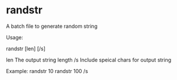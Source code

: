 # randstr
A batch file to generate random string

Usage:

randstr [len] [/s]

len       The output string length
/s        Include speical chars for output string

Example:
randstr 10
randstr 100 /s
